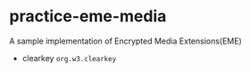 # practice-eme-media

A sample implementation of Encrypted Media Extensions(EME)

- clearkey `org.w3.clearkey`
